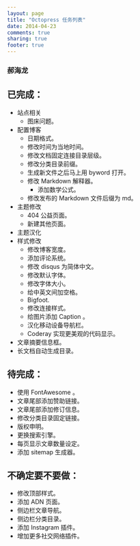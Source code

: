 ```yaml
---
layout: page
title: "Octopress 任务列表"
date: 2014-04-23
comments: true
sharing: true
footer: true
---
```

### 郝海龙

## 已完成：
- 站点相关
	- 图床问题。
- 配置博客
	- 日期格式。
	- 修改时间为当地时间。
	- 修改文档固定连接目录层级。
	- 修改分类目录前缀。
	- 生成新文件之后马上用 byword 打开。
	- 修改 Markdown 解释器。
		- 添加数学公式。
	- 修改发布的 Markdown 文件后缀为 md。
- 主题修改
	- 404 公益页面。
	- 新建其他页面。
- 主题汉化
- 样式修改
	- 修改博客宽度。
	- 添加评论系统。
	- 修改 disqus 为简体中文。
	- 修改默认字体。
	- 修改字体大小。
	- 给中英文间加空格。
	- Bigfoot.
	- 修改连接样式。
	- 给图片添加 Caption 。
	- 汉化移动设备导航栏。
	- Coderay 实现更美观的代码显示。
- 文章摘要信息框。
- 长文档自动生成目录。

## 待完成：

* 使用 FontAwesome 。
* 文章尾部添加赞助链接。
* 文章尾部添加修订信息。
* 修改分类目录固定链接。
* 版权申明。
* 更换搜索引擎。
* 每页显示文章数量设定。
* 添加 sitemap 生成器。

## 不确定要不要做：

* 修改顶部样式。
* 添加 ADN 页面。
* 侧边栏文章导航。
* 侧边栏分类目录。
* 添加 Instagram 插件。
* 增加更多社交网络插件。